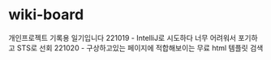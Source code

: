 # wiki-board
개인프로젝트 기록용 일기입니다
221019 - IntelliJ로 시도하다 너무 어려워서 포기하고 STS로 선회
221020 - 구상하고있는 페이지에 적합해보이는 무료 html 템플릿 검색
